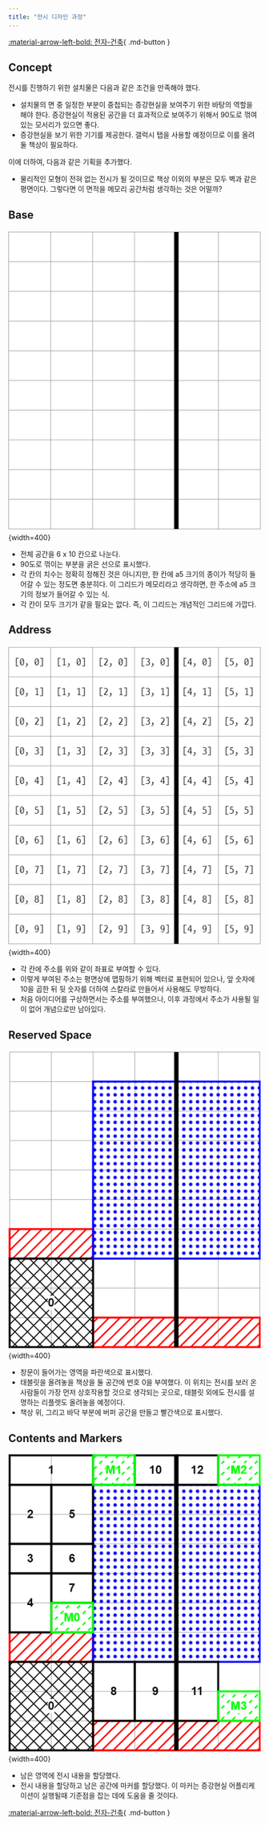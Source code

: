 ```yaml
---
title: "전시 디자인 과정"
---
```


[:material-arrow-left-bold: 전자-건축](../index.md){ .md-button }

## Concept

전시를 진행하기 위한 설치물은 다음과 같은 조건을 만족해야 했다.

- 설치물의 면 중 일정한 부분이 중첩되는 증강현실을 보여주기 위한 바탕의 역할을 해야 한다. 증강현실이 적용된 공간을 더 효과적으로 보여주기 위해서 90도로 꺾여있는 모서리가 있으면 좋다.
- 증강현실을 보기 위한 기기를 제공한다. 갤럭시 탭을 사용할 예정이므로 이를 올려둘 책상이 필요하다.

이에 더하여, 다음과 같은 기획을 추가했다.

- 물리적인 모형이 전혀 없는 전시가 될 것이므로 책상 이외의 부분은 모두 벽과 같은 평면이다. 그렇다면 이 면적을 메모리 공간처럼 생각하는 것은 어떨까?

## Base

![process-1](../../../assets/electronic-architecture/design-process/process-1.png){width=400}

- 전체 공간을 6 x 10 칸으로 나눈다.
- 90도로 꺾이는 부분을 굵은 선으로 표시했다.
- 각 칸의 치수는 정확히 정해진 것은 아니지만, 한 칸에 a5 크기의 종이가 적당히 들어갈 수 있는 정도면 충분히다. 이 그리드가 메모리라고 생각하면, 한 주소에 a5 크기의 정보가 들어갈 수 있는 식.
- 각 칸이 모두 크기가 같을 필요는 없다. 즉, 이 그리드는 개념적인 그리드에 가깝다.

## Address

![process-2](../../../assets/electronic-architecture/design-process/process-2.png){width=400}

- 각 칸에 주소를 위와 같이 좌표로 부여할 수 있다.
- 이렇게 부여된 주소는 평면상에 맵핑하기 위해 벡터로 표현되어 있으나, 앞 숫자에 10을 곱한 뒤 뒷 숫자를 더하여 스칼라로 만들어서 사용해도 무방하다.
- 처음 아이디어를 구상하면서는 주소를 부여했으나, 이후 과정에서 주소가 사용될 일이 없어 개념으로만 남아있다.

## Reserved Space

![process-3](../../../assets/electronic-architecture/design-process/process-3.png){width=400}

- 창문이 들어가는 영역을 파란색으로 표시했다.
- 태블릿을 올려놓을 책상을 둘 공간에 번호 0을 부여했다. 이 위치는 전시를 보러 온 사람들이 가장 먼저 상호작용할 것으로 생각되는 곳으로, 태블릿 외에도 전시를 설명하는 리플렛도 올려놓을 예정이다.
- 책상 위, 그리고 바닥 부분에 버퍼 공간을 만들고 빨간색으로 표시했다.

## Contents and Markers

![process-4](../../../assets/electronic-architecture/design-process/process-4.png){width=400}

- 남은 영역에 전시 내용을 할당했다.
- 전시 내용을 할당하고 남은 공간에 마커를 할당했다. 이 마커는 증강현실 어플리케이션이 실행될때 기준점을 잡는 데에 도움을 줄 것이다.

[:material-arrow-left-bold: 전자-건축](../index.md){ .md-button }
